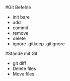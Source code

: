 #Git Befehle
- init 
   bare
- add 
- commit
- remove
- delete
- ignore
.gitkeep
.gitignore


#Stände mit Git
- git diff
- Delete files
- Move files
